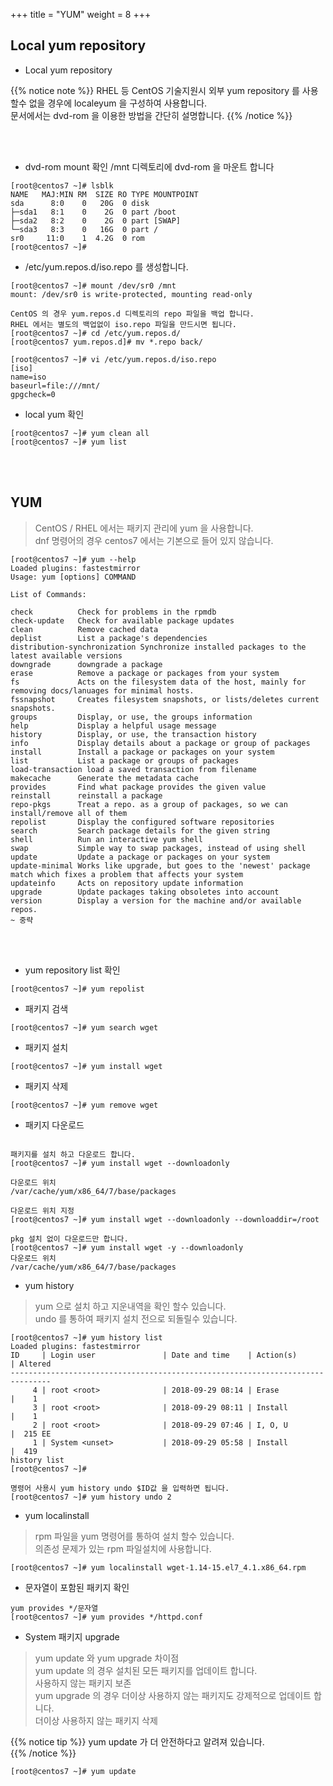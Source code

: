+++
title = "YUM"
weight = 8
+++

## Local yum repository

- Local yum repository  

{{% notice note %}}
RHEL 등 CentOS 기술지원시 외부 yum repository 를 사용할수 없을 경우에 localeyum 을 구성하여 사용합니다.  
문서에서는 dvd-rom 을 이용한 방법을 간단히 설명합니다.
{{% /notice %}}

<br></br>

* dvd-rom mount 확인
/mnt 디렉토리에 dvd-rom 을 마운트 합니다
```no-highlight
[root@centos7 ~]# lsblk
NAME   MAJ:MIN RM  SIZE RO TYPE MOUNTPOINT
sda      8:0    0   20G  0 disk
├─sda1   8:1    0    2G  0 part /boot
├─sda2   8:2    0    2G  0 part [SWAP]
└─sda3   8:3    0   16G  0 part /
sr0     11:0    1  4.2G  0 rom
[root@centos7 ~]#
```

* /etc/yum.repos.d/iso.repo 를 생성합니다.
```no-highlight
[root@centos7 ~]# mount /dev/sr0 /mnt
mount: /dev/sr0 is write-protected, mounting read-only

CentOS 의 경우 yum.repos.d 디렉토리의 repo 파일을 백업 합니다.
RHEL 에서는 별도의 백업없이 iso.repo 파일을 만드시면 됩니다.
[root@centos7 ~]# cd /etc/yum.repos.d/
[root@centos7 yum.repos.d]# mv *.repo back/

[root@centos7 ~]# vi /etc/yum.repos.d/iso.repo
[iso]
name=iso
baseurl=file:///mnt/
gpgcheck=0
```


* local yum 확인
```no-highlight
[root@centos7 ~]# yum clean all
[root@centos7 ~]# yum list
```
<br></br>

## YUM
> CentOS / RHEL 에서는 패키지 관리에 yum 을 사용합니다.  
> dnf 명령어의 경우 centos7 에서는 기본으로 들어 있지 않습니다.  


```no-highlight
[root@centos7 ~]# yum --help
Loaded plugins: fastestmirror
Usage: yum [options] COMMAND

List of Commands:

check          Check for problems in the rpmdb
check-update   Check for available package updates
clean          Remove cached data
deplist        List a package's dependencies
distribution-synchronization Synchronize installed packages to the latest available versions
downgrade      downgrade a package
erase          Remove a package or packages from your system
fs             Acts on the filesystem data of the host, mainly for removing docs/lanuages for minimal hosts.
fssnapshot     Creates filesystem snapshots, or lists/deletes current snapshots.
groups         Display, or use, the groups information
help           Display a helpful usage message
history        Display, or use, the transaction history
info           Display details about a package or group of packages
install        Install a package or packages on your system
list           List a package or groups of packages
load-transaction load a saved transaction from filename
makecache      Generate the metadata cache
provides       Find what package provides the given value
reinstall      reinstall a package
repo-pkgs      Treat a repo. as a group of packages, so we can install/remove all of them
repolist       Display the configured software repositories
search         Search package details for the given string
shell          Run an interactive yum shell
swap           Simple way to swap packages, instead of using shell
update         Update a package or packages on your system
update-minimal Works like upgrade, but goes to the 'newest' package match which fixes a problem that affects your system
updateinfo     Acts on repository update information
upgrade        Update packages taking obsoletes into account
version        Display a version for the machine and/or available repos.
~ 중략
```
<br></br>

* yum repository list 확인
```no-highlight
[root@centos7 ~]# yum repolist
```

* 패키지 검색
```no-highlight
[root@centos7 ~]# yum search wget
```

* 패키지 설치
```no-highlight
[root@centos7 ~]# yum install wget
```

* 패키지 삭제
```no-highlight
[root@centos7 ~]# yum remove wget
```
* 패키지 다운로드
```no-highlight

패키지를 설치 하고 다운로드 합니다.
[root@centos7 ~]# yum install wget --downloadonly

다운로드 위치
/var/cache/yum/x86_64/7/base/packages

다운로드 위치 지정
[root@centos7 ~]# yum install wget --downloadonly --downloaddir=/root

pkg 설치 없이 다운로드만 합니다.
[root@centos7 ~]# yum install wget -y --downloadonly
다운로드 위치
/var/cache/yum/x86_64/7/base/packages
```

* yum history
> yum 으로 설치 하고 지운내역을 확인 할수 있습니다.  
> undo 를 통하여 패키지 설치 전으로 되돌릴수 있습니다.  

```no-highlight
[root@centos7 ~]# yum history list
Loaded plugins: fastestmirror
ID     | Login user               | Date and time    | Action(s)      | Altered
-------------------------------------------------------------------------------
     4 | root <root>              | 2018-09-29 08:14 | Erase          |    1
     3 | root <root>              | 2018-09-29 08:11 | Install        |    1
     2 | root <root>              | 2018-09-29 07:46 | I, O, U        |  215 EE
     1 | System <unset>           | 2018-09-29 05:58 | Install        |  419
history list
[root@centos7 ~]#

명령어 사용시 yum history undo $ID값 을 입력하면 됩니다.
[root@centos7 ~]# yum history undo 2
```

* yum localinstall

> rpm 파일을 yum 명령어를 통하여 설치 할수 있습니다.  
> 의존성 문제가 있는 rpm 파일설치에 사용합니다.  
```no-highlight
[root@centos7 ~]# yum localinstall wget-1.14-15.el7_4.1.x86_64.rpm
```



* 문자열이 포함된 패키지 확인
```no-highlight
yum provides */문자열
[root@centos7 ~]# yum provides */httpd.conf
```

* System 패키지 upgrade

> yum update 와 yum upgrade 차이점  
> yum update 의 경우 설치된 모든 패키지를 업데이트 합니다.  
> 사용하지 않는 패키지 보존  
> yum upgrade 의 경우 더이상 사용하지 않는 패키지도 강제적으로 업데이트 합니다.  
> 더이상 사용하지 않는 패키지 삭제  
<p>


{{% notice tip %}}
yum update 가 더 안전하다고 알려져 있습니다.  
{{% /notice %}}

```no-highlight
[root@centos7 ~]# yum update
```
<br></br>



